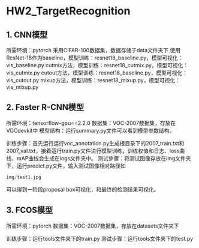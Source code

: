 # HW2_TargetRecognition
## 1. CNN模型
所需环境：pytorch
采用CIFAR-100数据集，数据存储于data文件夹下
使用ResNet-18作为baseline，模型训练：resnet18_baseline.py，模型可视化：vis_baseline.py
cutmix方法，模型训练：resnet18_cutmix.py，模型可视化：vis_cutmix.py
cutout方法，模型训练：resnet18_baseline.py，模型可视化：vis_cutout.py
mixup方法，模型训练：resnet18_mixup.py，模型可视化：vis_mixup.py

## 2. Faster R-CNN模型
所需环境：tensorflow-gpu==2.2.0
数据集：VOC-2007数据集，存放在VOCdevkit中
模型结构：运行summary.py文件可以看到模型参数结构。

训练步骤：首先运行运行voc_annotation.py生成根目录下的2007_train.txt和2007_val.txt，接着运行train.py文件进行模型训练，训练权值和日志、loss曲线、mAP曲线会生成在logs文件夹中。
测试步骤：将测试图像存放在img文件夹下，运行predict.py文件，输入测试图像相对路径如
```python
img/test1.jpg
```
可以得到一阶段proposal box可视化，和最终的检测结果可视化。

## 3. FCOS模型
所需环境：pytorch
数据集：VOC-2007数据集，存放在datasets文件夹下

训练步骤：运行tools文件夹下的train.py
测试步骤：运行tools文件夹下的test.py
